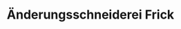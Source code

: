 ---
title: "Änderungsschneiderei Frick"
url: /grevenbroich/aenderungsschneiderei-frick/
shop: Schneiderei
---